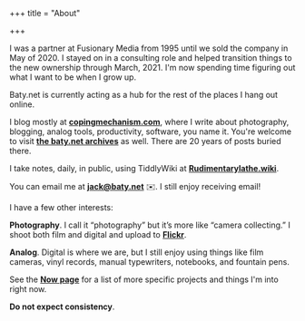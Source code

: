 +++
title = "About"

+++

I was a partner at Fusionary Media from 1995 until we sold the company in May of 2020. I stayed on in a consulting role and helped transition things to the new ownership through March, 2021. I'm now spending time figuring out what I want to be when I grow up.

Baty.net is currently acting as a hub for the rest of the places I hang out online.

I blog mostly at **[copingmechanism.com](https://copingmechanism.com)**, where I write about photography, blogging, analog tools, productivity, software, you name it. You're welcome to visit **[the baty.net archives](https://archive.baty.net)** as well. There are 20 years of posts buried there.

I take notes, daily, in public, using TiddlyWiki at **[Rudimentarylathe.wiki](https://rudimentarylathe.wiki)**.

You can email me at **[jack@baty.net](mailto:jack@baty.net)** ✉️. I still enjoy receiving email!

I have a few other interests:

**Photography**. I call it “photography” but it’s more like “camera collecting.” I
shoot both film and digital and upload to **[Flickr](https://flickr.com/photos/jbaty)**.

**Analog**. Digital is where we are, but I still enjoy using things like film cameras, vinyl records, manual typewriters, notebooks, and fountain pens.

See the **[Now page](/now)** for a list of more specific projects and things I'm into right now.

**Do not expect consistency**.


